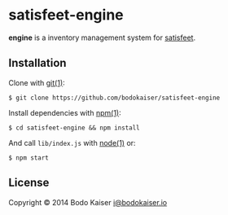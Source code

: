 # satisfeet-engine

**engine** is a inventory management system for
[satisfeet](http://engine.satisfeet.me).

## Installation

Clone with [git(1)](http://help.github.com):

    $ git clone https://github.com/bodokaiser/satisfeet-engine

Install dependencies with [npm(1)](http://npmjs.org):

    $ cd satisfeet-engine && npm install

And call `lib/index.js` with [node(1)](http://nodejs.org) or:

    $ npm start

## License

Copyright © 2014 Bodo Kaiser <i@bodokaiser.io>
